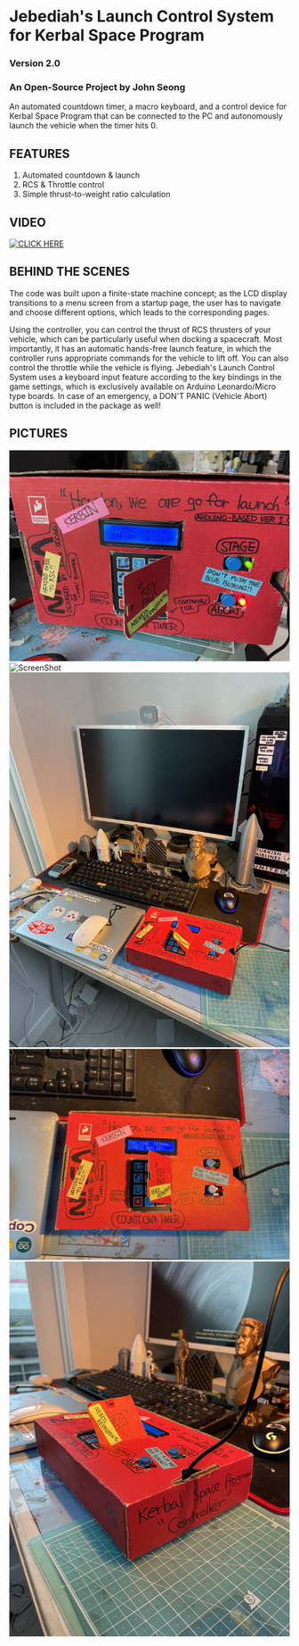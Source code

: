 # Jebediah's Launch Control System for Kerbal Space Program
### Version 2.0
### An Open-Source Project by John Seong

An automated countdown timer, a macro keyboard, and a control device for Kerbal Space Program that can be connected to the PC and autonomously launch the vehicle when the timer hits 0.

## FEATURES
1. Automated countdown & launch
2. RCS & Throttle control
3. Simple thrust-to-weight ratio calculation

## VIDEO

[![CLICK HERE](https://img.youtube.com/vi/l9Dpn6NV0MA/0.jpg)](https://www.youtube.com/watch?v=l9Dpn6NV0MA)

## BEHIND THE SCENES
The code was built upon a finite-state machine concept; as the LCD display transitions to a menu screen from a startup page, the user has to navigate and choose different options, which leads to the corresponding pages.

Using the controller, you can control the thrust of RCS thrusters of your vehicle, which can be particularly useful when docking a spacecraft. Most importantly, it has an automatic hands-free launch feature, in which the controller runs appropriate commands for the vehicle to lift off. You can also control the throttle while the vehicle is flying. Jebediah's Launch Control System uses a keyboard input feature according to the key bindings in the game settings, which is exclusively available on Arduino Leonardo/Micro type boards. In case of an emergency, a DON'T PANIC (Vehicle Abort) button is included in the package as well!

## PICTURES

![ScreenShot](IMG_1621.jpeg)
![ScreenShot](IMG_1622.jpeg)
![ScreenShot](IMG_1625.jpeg)
![ScreenShot](IMG_1631.jpeg)
![ScreenShot](IMG_1632.jpeg)
